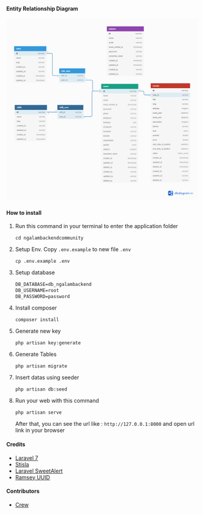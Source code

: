 #### Entity Relationship Diagram
[![ERD](https://github.com/ngalambackend/ngalambackend/blob/develop/ngalambackend-erd.png)](https://github.com/ngalambackend/ngalambackend/blob/develop/ngalambackend-erd.png)

#### How to install
1. Run this command in your terminal to enter the application folder
	```
	cd ngalambackendcommunity
    ```
2. Setup Env. Copy `.env.example` to new file `.env`
    ```
    cp .env.example .env
    ```
3. Setup database
    ```
    DB_DATABASE=db_ngalambackend
    DB_USERNAME=root
    DB_PASSWORD=password
    ```
4. Install composer
	```
	composer install
	```
5. Generate new key
    ```
    php artisan key:generate
    ```
6. Generate Tables
	```
	php artisan migrate
    ```
7. Insert datas using seeder 
    ```
    php artisan db:seed
    ```
8. Run your web with this command
    ```
    php artisan serve
    ```
    After that, you can see the url like : `http://127.0.0.1:8000` and open url link in your browser

#### Credits
* [Laravel 7](https://laravel.com/docs/7.x "Laravel 7")
* [Stisla](https://getstisla.com/ "Stisla")
* [Laravel SweetAlert](https://github.com/uxweb/sweet-alert "Laravel SweetAlert")
* [Ramsey UUID](https://github.com/ramsey/uuid "Ramsey UUID")

#### Contributors
* [Crew](https://github.com/orgs/ngalambackend/teams/crew/members "Crew")
